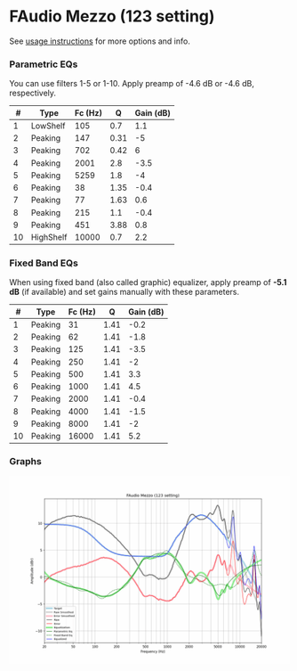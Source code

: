 # FAudio Mezzo (123 setting)
See [usage instructions](https://github.com/jaakkopasanen/AutoEq#usage) for more options and info.

### Parametric EQs
You can use filters 1-5 or 1-10. Apply preamp of -4.6 dB or -4.6 dB, respectively.

|   # | Type      |   Fc (Hz) |    Q |   Gain (dB) |
|-----|-----------|-----------|------|-------------|
|   1 | LowShelf  |       105 | 0.7  |         1.1 |
|   2 | Peaking   |       147 | 0.31 |        -5   |
|   3 | Peaking   |       702 | 0.42 |         6   |
|   4 | Peaking   |      2001 | 2.8  |        -3.5 |
|   5 | Peaking   |      5259 | 1.8  |        -4   |
|   6 | Peaking   |        38 | 1.35 |        -0.4 |
|   7 | Peaking   |        77 | 1.63 |         0.6 |
|   8 | Peaking   |       215 | 1.1  |        -0.4 |
|   9 | Peaking   |       451 | 3.88 |         0.8 |
|  10 | HighShelf |     10000 | 0.7  |         2.2 |

### Fixed Band EQs
When using fixed band (also called graphic) equalizer, apply preamp of **-5.1 dB** (if available) and set gains manually with these parameters.

|   # | Type    |   Fc (Hz) |    Q |   Gain (dB) |
|-----|---------|-----------|------|-------------|
|   1 | Peaking |        31 | 1.41 |        -0.2 |
|   2 | Peaking |        62 | 1.41 |        -1.8 |
|   3 | Peaking |       125 | 1.41 |        -3.5 |
|   4 | Peaking |       250 | 1.41 |        -2   |
|   5 | Peaking |       500 | 1.41 |         3.3 |
|   6 | Peaking |      1000 | 1.41 |         4.5 |
|   7 | Peaking |      2000 | 1.41 |        -0.4 |
|   8 | Peaking |      4000 | 1.41 |        -1.5 |
|   9 | Peaking |      8000 | 1.41 |        -2   |
|  10 | Peaking |     16000 | 1.41 |         5.2 |

### Graphs
![](./FAudio%20Mezzo%20(123%20setting).png)
